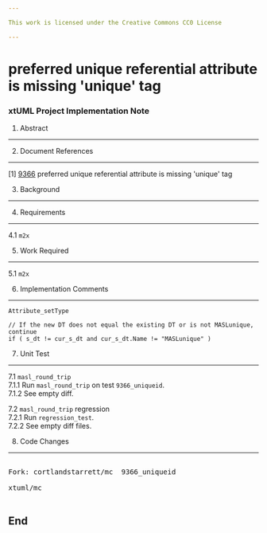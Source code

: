 ```yaml
---

This work is licensed under the Creative Commons CC0 License

---
```


# preferred unique referential attribute is missing 'unique' tag  
### xtUML Project Implementation Note


1. Abstract
-----------

2. Document References
----------------------
[1] [9366](https://support.onefact.net/issues/9366) preferred unique referential attribute is missing 'unique' tag  

3. Background
-------------

4. Requirements
---------------
4.1 `m2x`  

5. Work Required
----------------
5.1 `m2x`  

6. Implementation Comments
--------------------------
`Attribute_setType`
```
// If the new DT does not equal the existing DT or is not MASLunique, continue
if ( s_dt != cur_s_dt and cur_s_dt.Name != "MASLunique" )
```

7. Unit Test
------------
7.1 `masl_round_trip`  
7.1.1 Run `masl_round_trip` on test `9366_uniqueid`.  
7.1.2 See empty diff.

7.2 `masl_round_trip` regression  
7.2.1 Run `regression_test`.  
7.2.2 See empty diff files.

8. Code Changes
---------------
<pre>

Fork: cortlandstarrett/mc  9366_uniqueid

xtuml/mc

</pre>

End
---

